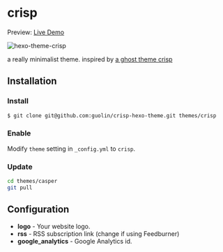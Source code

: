 # crisp

Preview: [Live Demo](//guolin.github.io)

![hexo-theme-crisp](https://raw.githubusercontent.com/guolin/crisp-hexo-theme/master/screenshot.png)

a really minimalist theme. inspired by [a ghost theme crisp](https://github.com/kathyqian/crisp-ghost-theme)

## Installation

### Install

``` bash
$ git clone git@github.com:guolin/crisp-hexo-theme.git themes/crisp
```

### Enable

Modify `theme` setting in `_config.yml` to `crisp`.

### Update

``` bash
cd themes/casper
git pull
```

## Configuration

- **logo** - Your website logo.
- **rss** - RSS subscription link (change if using Feedburner)
- **google_analytics** - Google Analytics id.

